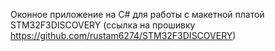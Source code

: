 Оконное приложение на C# для работы с макетной платой STM32F3DISCOVERY (ссылка на прошивку https://github.com/rustam6274/STM32F3DISCOVERY)

